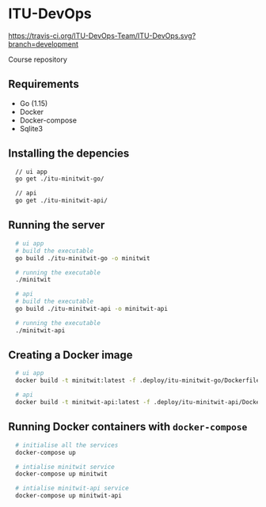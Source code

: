 # ITU-DevOps

https://travis-ci.org/ITU-DevOps-Team/ITU-DevOps.svg?branch=development

Course repository

## Requirements

- Go (1.15)
- Docker
- Docker-compose
- Sqlite3

## Installing the depencies

```bash
  // ui app
  go get ./itu-minitwit-go/

  // api
  go get ./itu-minitwit-api/
```

## Running the server

```bash
  # ui app
  # build the executable
  go build ./itu-minitwit-go -o minitwit

  # running the executable
  ./minitwit
```

```bash
  # api
  # build the executable
  go build ./itu-minitwit-api -o minitwit-api

  # running the executable
  ./minitwit-api
```

## Creating a Docker image

```bash
  # ui app
  docker build -t minitwit:latest -f .deploy/itu-minitwit-go/Dockerfile .

  # api
  docker build -t minitwit-api:latest -f .deploy/itu-minitwit-api/Dockerfile .
```

## Running Docker containers with `docker-compose`

```bash
  # initialise all the services
  docker-compose up

  # intialise minitwit service
  docker-compose up minitwit

  # intialise minitwit-api service
  docker-compose up minitwit-api
```
